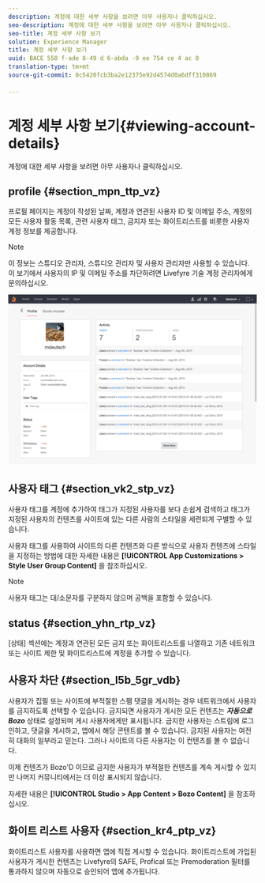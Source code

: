 ```yaml
---
description: 계정에 대한 세부 사항을 보려면 아무 사용자나 클릭하십시오.
seo-description: 계정에 대한 세부 사항을 보려면 아무 사용자나 클릭하십시오.
seo-title: 계정 세부 사항 보기
solution: Experience Manager
title: 계정 세부 사항 보기
uuid: BACE 558 f-ade 8-49 d 6-abda -9 ee 754 ce 4 ac 0
translation-type: tm+mt
source-git-commit: 0c5420fcb3ba2e12375e92d4574d0a6dff310869

---
```



# 계정 세부 사항 보기{#viewing-account-details}

계정에 대한 세부 사항을 보려면 아무 사용자나 클릭하십시오.

## profile {#section_mpn_ttp_vz}

프로필 페이지는 계정이 작성된 날짜, 계정과 연관된 사용자 ID 및 이메일 주소, 계정의 모든 사용자 활동 목록, 관련 사용자 태그, 금지자 또는 화이트리스트를 비롯한 사용자 계정 정보를 제공합니다.

>[!NOTE]
>
>이 정보는 스튜디오 관리자, 스튜디오 관리자 및 사용자 관리자만 사용할 수 있습니다. 이 보기에서 사용자의 IP 및 이메일 주소를 차단하려면 Livefyre 기술 계정 관리자에게 문의하십시오.

![](assets/UsersProfile-1024x699.png)

## 사용자 태그 {#section_vk2_stp_vz}

사용자 태그를 계정에 추가하여 태그가 지정된 사용자를 보다 손쉽게 검색하고 태그가 지정된 사용자의 컨텐츠를 사이트에 있는 다른 사람의 스타일을 세련되게 구별할 수 있습니다.

사용자 태그를 사용하여 사이트의 다른 컨텐츠와 다른 방식으로 사용자 컨텐츠에 스타일을 지정하는 방법에 대한 자세한 내용은 **[!UICONTROL App Customizations > Style User Group Content]** 을 참조하십시오.

>[!NOTE]
>
>사용자 태그는 대/소문자를 구분하지 않으며 공백을 포함할 수 있습니다.

## status {#section_yhn_rtp_vz}

[상태] 섹션에는 계정과 연관된 모든 금지 또는 화이트리스트를 나열하고 기존 네트워크 또는 사이트 제한 및 화이트리스트에 계정을 추가할 수 있습니다.

## 사용자 차단 {#section_l5b_5gr_vdb}

사용자가 집필 또는 사이트에 부적절한 스팸 댓글을 게시하는 경우 네트워크에서 사용자를 금지하도록 선택할 수 있습니다. 금지되면 사용자가 게시한 모든 컨텐츠는 ***자동으로 Bozo*** 상태로 설정되며 게시 사용자에게만 표시됩니다. 금지한 사용자는 스트림에 로그인하고, 댓글을 게시하고, 앱에서 해당 콘텐트를 볼 수 있습니다. 금지된 사용자는 여전히 대화의 일부라고 믿는다. 그러나 사이트의 다른 사용자는 이 컨텐츠를 볼 수 없습니다.

이제 컨텐츠가 Bozo'D 이므로 금지한 사용자가 부적절한 컨텐츠를 계속 게시할 수 있지만 나머지 커뮤니티에서는 더 이상 표시되지 않습니다.

자세한 내용은 **[!UICONTROL Studio > App Content > Bozo Content]** 을 참조하십시오.

## 화이트 리스트 사용자 {#section_kr4_ptp_vz}

화이트리스트 사용자를 사용하면 앱에 직접 게시할 수 있습니다. 화이트리스트에 가입된 사용자가 게시한 컨텐츠는 Livefyre의 SAFE, Profical 또는 Premoderation 필터를 통과하지 않으며 자동으로 승인되어 앱에 추가됩니다.

